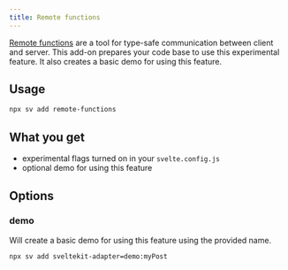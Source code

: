 ```yaml
---
title: Remote functions
---
```


[Remote functions](/docs/kit/remote-functions) are a tool for type-safe communication between client and server. This add-on prepares your code base to use this experimental feature. It also creates a basic demo for using this feature.

## Usage

```sh
npx sv add remote-functions
```

## What you get

- experimental flags turned on in your `svelte.config.js`
- optional demo for using this feature

## Options

### demo

Will create a basic demo for using this feature using the provided name.

```sh
npx sv add sveltekit-adapter=demo:myPost
```
